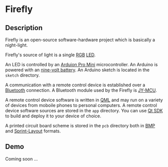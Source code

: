 # Firefly

## Description

Firefly is an open-source software-hardware project which is basically a night-light.

Firefly's source of light is a single [RGB](https://en.wikipedia.org/wiki/RGB_color_model) [LED](http://en.wikipedia.org/wiki/Light-emitting_diode).

An LED is controlled by an [Arduion Pro Mini](http://arduino.cc/en/Main/ArduinoBoardProMini) microcontroller. An Arduino is powered with an [nine-volt battery](https://en.wikipedia.org/wiki/Nine-volt_battery). An Arduino sketch is located in the `sketch` directory.

A communication with a remote control device is established over a [Bluetooth](https://en.wikipedia.org/wiki/Bluetooth) connection. A Bluetooth module used by the Firefly is [JY-MCU](http://reprap.org/wiki/Jy-mcu).

A remote control device software is written in [QML](https://en.wikipedia.org/wiki/QML) and may run on a variety of devices from moboile phones to personal computers. A remote control device software sources are stored in the `app` directory. You can use [Qt SDK](http://qt-project.org/downloads) to build and deploy it to your device of choice.

A printed circuit board scheme is stored in the `pcb` directory both in [BMP](https://en.wikipedia.org/wiki/BMP_file_format) and [Sprint-Layout](http://www.virtualworkbench.com/sprint-layout.html) formats.

## Demo

Coming soon ...
